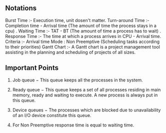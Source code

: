 ## Notations

Burst Time :- Execution time, unit dosen't matter.
Turn-around Time :- Completion time - Arrival time (The amount of time the process stays in a cpu) .
Waiting Time :- TAT - BT (The amount of time a process has to wait) .
Response Time :- The time at which a process arrives in CPU  - Arrival time.
Criteria :- Arrival time
Mode : Non Preemptive (Scheduling tasks according to their priorities)
Gantt Chart :- A Gantt chart is a project management tool assisting in the planning and scheduling of projects of all sizes.

## Important Points

1. Job queue − This queue keeps all the processes in the system.

2. Ready queue − This queue keeps a set of all processes residing in main memory, ready and waiting to execute. A new process is always put in this queue.

3. Device queues − The processes which are blocked due to unavailability of an I/O device constitute this queue.

4. For Non Preemptive response time is equal to waiting time.